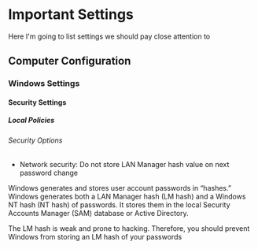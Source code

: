 # Important Settings

Here I'm going to list settings we should pay close attention to

## Computer Configuration
### Windows Settings
#### Security Settings
##### Local Policies
###### Security Options
- Network security: Do not store LAN Manager hash value on next password change

Windows generates and stores user account passwords in “hashes.” Windows generates both a LAN Manager hash (LM hash) and a Windows NT hash (NT hash) of passwords. It stores them in the local Security Accounts Manager (SAM) database or Active Directory.

The LM hash is weak and prone to hacking. Therefore, you should prevent Windows from storing an LM hash of your passwords